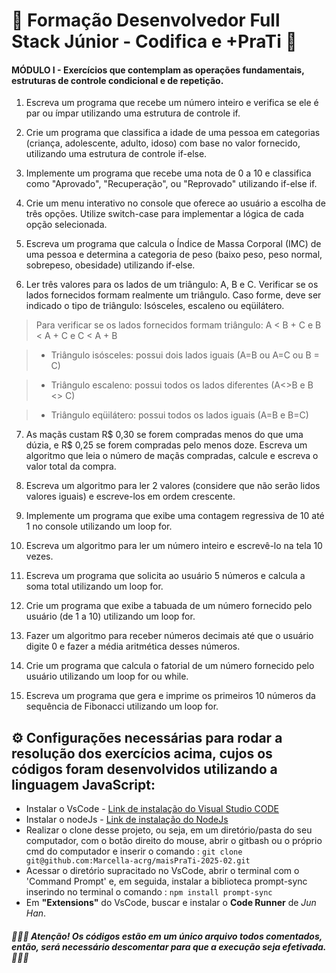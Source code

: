 # 🚀 **Formação Desenvolvedor Full Stack Júnior - Codifica e +PraTi** 🚀

#### **MÓDULO I - Exercícios que contemplam as operações fundamentais, estruturas de controle condicional e de repetição.**


1. Escreva um programa que recebe um número inteiro e verifica se ele é par ou ímpar utilizando uma estrutura de controle if.

2. Crie um programa que classifica a idade de uma pessoa em categorias (criança, adolescente, adulto, idoso) com base no valor fornecido, utilizando uma estrutura de controle if-else.

3. Implemente um programa que recebe uma nota de 0 a 10 e classifica como
"Aprovado", "Recuperação", ou "Reprovado" utilizando if-else if.

4. Crie um menu interativo no console que oferece ao usuário a escolha de três opções. Utilize switch-case para implementar a lógica de cada opção selecionada.

5. Escreva um programa que calcula o Índice de Massa Corporal (IMC) de uma pessoa e determina a categoria de peso (baixo peso, peso normal, sobrepeso, obesidade) utilizando if-else.

6. Ler três valores para os lados de um triângulo: A, B e C. Verificar se os lados fornecidos formam realmente um triângulo. Caso forme, deve ser indicado o tipo de triângulo: Isósceles, escaleno ou eqüilátero.

> Para verificar se os lados fornecidos formam triângulo: A < B + C e B < A + C e C < A + B

> * Triângulo isósceles: possui dois lados iguais (A=B ou A=C ou B = C)

> * Triângulo escaleno: possui todos os lados diferentes (A<>B e B <> C)

> * Triângulo eqüilátero: possui todos os lados iguais (A=B e B=C)

7. As maçãs custam R$ 0,30 se forem compradas menos do que uma dúzia, e R$ 0,25 se forem compradas pelo menos doze. Escreva um algoritmo que leia o número de maçãs compradas, calcule e escreva o valor total da compra.

8. Escreva um algoritmo para ler 2 valores (considere que não serão lidos valores iguais) e escreve-los em ordem crescente.

9. Implemente um programa que exibe uma contagem regressiva de 10 até 1 no console utilizando um loop for.

10. Escreva um algoritmo para ler um número inteiro e escrevê-lo na tela 10 vezes.

11. Escreva um programa que solicita ao usuário 5 números e calcula a soma total utilizando um loop for.

12. Crie um programa que exibe a tabuada de um número fornecido pelo usuário (de 1 a 10) utilizando um loop for.

13. Fazer um algoritmo para receber números decimais até que o usuário digite 0 e fazer a média aritmética desses números.

14. Crie um programa que calcula o fatorial de um número fornecido pelo usuário utilizando um loop for ou while. 

15. Escreva um programa que gera e imprime os primeiros 10 números da sequência de Fibonacci utilizando um loop for.

## **⚙ Configurações necessárias para rodar a resolução dos exercícios acima, cujos os códigos foram desenvolvidos utilizando a linguagem JavaScript**: 
* Instalar o VsCode - [Link de instalação do Visual Studio CODE](https://code.visualstudio.com/download)
* Instalar o nodeJs - [Link de instalação do NodeJs](https://nodejs.org/p)
* Realizar o clone desse projeto, ou seja, em um diretório/pasta do seu computador, com o botão direito do mouse, abrir o gitbash ou o próprio cmd do computador e inserir o comando :  `git clone git@github.com:Marcella-acrg/maisPraTi-2025-02.git` 
* Acessar o diretório supracitado no VsCode, abrir o terminal com o 'Command Prompt' e, em seguida, instalar a biblioteca prompt-sync inserindo no terminal o comando : `npm install prompt-sync`
* Em **"Extensions"** do VsCode, buscar e instalar o **Code Runner** de *Jun Han*.

##### 🚨🚨🚨 **Atenção! Os códigos estão em um único arquivo todos comentados, então, será necessário descomentar para que a execução seja efetivada.** 🚨🚨🚨
